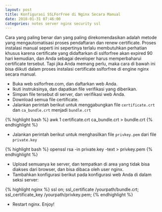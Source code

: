 ```yaml
---
layout: post
title: Konfigurasi SSLForFree di Nginx Secara Manual
date: 2018-01-31 07:46:00
categories: notes server nginx security ssl
---
```


Cara yang paling benar dan yang paling direkomendasikan adalah metode yang mengautomatisasi proses pendaftaran dan renew certificate. Proses instalasi manual seperti ini sepertinya terlalu membutuhkan perhatian khusus karena certificate yang didaftarkan di sslforfree akan expired 90 hari kemudian, dan Anda sebagai developer harus memperbaharui certificate tersebut. Tapi jika Anda memang perlu, maka cara di bawah ini bisa diikuti dalam proses instalasi certificate sslforfree di engine nginx secara manual.

- Buka web sslforfree.com, dan daftarkan web Anda.
- Ikuti instruksinya, dan dapatkan file verifikasi yang diberikan.
- Simpan file tersebut di server, dan verifikasi web Anda.
- Download semua file certificate.
- Jalankan perintah berikut untuk menggabungkan file `certificate.crt` dan `ca_bundle.crt` menjadi `bundle.crt`

{% highlight bash %}
awk 1 certificate.crt ca_bundle.crt > bundle.crt
{% endhighlight %}

- Jalankan perintah berikut untuk menghasilkan file `privkey.pem` dari file `private.key`

{% highlight bash %}
openssl rsa -in private.key -text > privkey.pem
{% endhighlight %}

- Upload semuanya ke server, dan tempatkan di area yang tidak bisa diakses dari browser, dan bisa dibaca oleh user nginx.
- Tambahkan konfigurasi berikut pada konfigurasi web Anda di dalam seksi server:

{% highlight nginx %}
ssl on;
ssl_certificate /yourpath/bundle.crt;
ssl_certificate_key /yourpath/privkey.pem;
{% endhighlight %}

- Restart nginx. Enjoy!